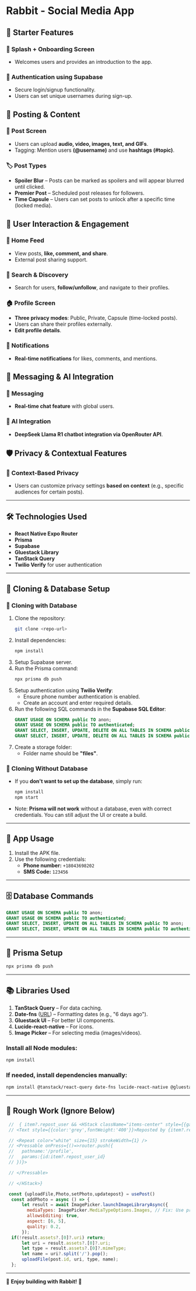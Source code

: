 # Rabbit - Social Media App

## 🚀 Starter Features

### 🏁 Splash + Onboarding Screen
- Welcomes users and provides an introduction to the app.

### 🔐 Authentication using Supabase
- Secure login/signup functionality.
- Users can set unique usernames during sign-up.

## 📢 Posting & Content

### 📝 Post Screen
- Users can upload **audio, video, images, text, and GIFs**.
- Tagging: Mention users **(@username)** and use **hashtags (#topic)**.

### 🏷️ Post Types
- **Spoiler Blur** – Posts can be marked as spoilers and will appear blurred until clicked.
- **Premier Post** – Scheduled post releases for followers.
- **Time Capsule** – Users can set posts to unlock after a specific time (locked media).

## 📣 User Interaction & Engagement

### 🏡 Home Feed
- View posts, **like, comment, and share**.
- External post sharing support.

### 🔎 Search & Discovery
- Search for users, **follow/unfollow**, and navigate to their profiles.

### 🏠 Profile Screen
- **Three privacy modes**: Public, Private, Capsule (time-locked posts).
- Users can share their profiles externally.
- **Edit profile details**.

### 🔔 Notifications
- **Real-time notifications** for likes, comments, and mentions.

## 💬 Messaging & AI Integration

### 💌 Messaging
- **Real-time chat feature** with global users.

### 🤖 AI Integration
- **DeepSeek Llama R1 chatbot integration via OpenRouter API**.

## 🛡️ Privacy & Contextual Features

### 🔏 Context-Based Privacy
- Users can customize privacy settings **based on context** (e.g., specific audiences for certain posts).

---

## 🛠 Technologies Used
- **React Native Expo Router**
- **Prisma**
- **Supabase**
- **Gluestack Library**
- **TanStack Query**
- **Twilio Verify** for user authentication

---

## 🔄 Cloning & Database Setup

### 🔹 Cloning with Database
1. Clone the repository:
   ```sh
   git clone <repo-url>
   ```
2. Install dependencies:
   ```sh
   npm install
   ```
3. Setup Supabase server.
4. Run the Prisma command:
   ```sh
   npx prisma db push
   ```
5. Setup authentication using **Twilio Verify**:
   - Ensure phone number authentication is enabled.
   - Create an account and enter required details.
6. Run the following SQL commands in the **Supabase SQL Editor**:
   ```sql
   GRANT USAGE ON SCHEMA public TO anon;
   GRANT USAGE ON SCHEMA public TO authenticated;
   GRANT SELECT, INSERT, UPDATE, DELETE ON ALL TABLES IN SCHEMA public TO anon;
   GRANT SELECT, INSERT, UPDATE, DELETE ON ALL TABLES IN SCHEMA public TO authenticated;
   ```
7. Create a storage folder:
   - Folder name should be **"files"**.

### 🔹 Cloning Without Database
- If you **don't want to set up the database**, simply run:
   ```sh
   npm install
   npm start
   ```
- Note: **Prisma will not work** without a database, even with correct credentials. You can still adjust the UI or create a build.

---

## 📲 App Usage

1. Install the APK file.
2. Use the following credentials:
   - **Phone number:** `+18043698202`
   - **SMS Code:** `123456`

---

## 🗄️ Database Commands
```sql
GRANT USAGE ON SCHEMA public TO anon;
GRANT USAGE ON SCHEMA public TO authenticated;
GRANT SELECT, INSERT, UPDATE ON ALL TABLES IN SCHEMA public TO anon;
GRANT SELECT, INSERT, UPDATE ON ALL TABLES IN SCHEMA public TO authenticated;
```

---

## 🔌 Prisma Setup
```sh
npx prisma db push
```

---

## 📚 Libraries Used
1. **TanStack Query** – For data caching.
2. **Date-fns** ([URL](https://date-fns.org/)) – Formatting dates (e.g., "6 days ago").
3. **Gluestack UI** – For better UI components.
4. **Lucide-react-native** – For icons.
5. **Image Picker** – For selecting media (images/videos).

### Install all Node modules:
```sh
npm install
```

### If needed, install dependencies manually:
```sh
npm install @tanstack/react-query date-fns lucide-react-native @gluestack-ui/accordion @gluestack-ui/button
```

---

## 📌 Rough Work (Ignore Below)
```js
 //  { item?.repost_user && <HStack className="items-center" style={{gap:5}} >
 // <Text style={{color:'grey',fontWeight:'400'}}>Reposted by {item?.repost_user?.username}</Text>

 // <Repeat color="white" size={15} strokeWidth={1} />
 // <Pressable onPress={()=>router.push({
 //   pathname:'/profile',
 //   params:{id:item?.repost_user_id}
 // })}>

 // </Pressable>

 // </HStack>}
```

```js
 const {uploadFile,Photo,setPhoto,updatepost} = usePost()
  const addPhoto = async () => {
      let result = await ImagePicker.launchImageLibraryAsync({
        mediaTypes: ImagePicker.MediaTypeOptions.Images, // Fix: Use proper mediaType
        allowsEditing: true,
        aspect: [6, 5],
        quality: 0.2,
      });
  if(!result.assets?.[0]?.uri) return;
      let uri = result.assets?.[0]?.uri;
      let type = result.assets?.[0]?.mimeType;
      let name = uri?.split('/').pop();
      uploadFile(post.id, uri, type, name);
  };
```

---

🚀 **Enjoy building with Rabbit!** 🐰

